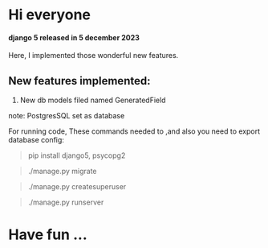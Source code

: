 # Hi everyone

#### django 5 released in 5 december 2023

Here, I implemented those wonderful new features.

## New features implemented:

1. New db models filed named GeneratedField

note: PostgresSQL set as database

For running code, These commands needed to ,and
also you need to export database config:
> pip install django5, psycopg2

> ./manage.py migrate

> ./manage.py createsuperuser

> ./manage.py runserver

# Have fun ... 